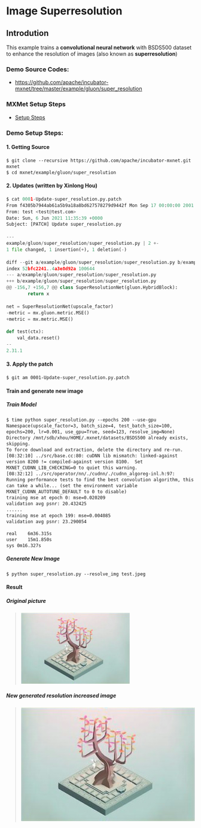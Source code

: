 # Image Superresolution
## Introdution
This example trains a **convolutional neural network** with BSDS500 dataset to enhance the resolution of images (also known as **superresolution**)

### Demo Source Codes:
* https://github.com/apache/incubator-mxnet/tree/master/example/gluon/super_resolution

### MXMet Setup Steps

* [Setup Steps](https://github.com/charleshardy/GPU-WRLinux/tree/main/3_Software/4_Toolkit_SDK/MXNet)

### Demo Setup Steps:

#### 1. Getting Source
```
$ git clone --recursive https://github.com/apache/incubator-mxnet.git mxnet
$ cd mxnet/example/gluon/super_resolution
```
#### 2. Updates (written by Xinlong Hou)
``` python
$ cat 0001-Update-super_resolution.py.patch
From f4305b7944ab61a5b9a18a8bd627578279d9442f Mon Sep 17 00:00:00 2001
From: test <test@test.com>
Date: Sun, 6 Jun 2021 11:35:39 +0000
Subject: [PATCH] Update super_resolution.py

---
example/gluon/super_resolution/super_resolution.py | 2 +-
1 file changed, 1 insertion(+), 1 deletion(-)

diff --git a/example/gluon/super_resolution/super_resolution.py b/example/gluon/super_resolution/super_resolution.py
index 52bfc2241..4a3e8d92a 100644
--- a/example/gluon/super_resolution/super_resolution.py
+++ b/example/gluon/super_resolution/super_resolution.py
@@ -156,7 +156,7 @@ class SuperResolutionNet(gluon.HybridBlock):
		return x

net = SuperResolutionNet(upscale_factor)
-metric = mx.gluon.metric.MSE()
+metric = mx.metric.MSE()

def test(ctx):
	val_data.reset()
--
2.31.1
```
#### 3. Apply the patch
```
$ git am 0001-Update-super_resolution.py.patch
```
#### Train and generate new image

##### Train Model
```
$ time python super_resolution.py --epochs 200 --use-gpu
Namespace(upscale_factor=3, batch_size=4, test_batch_size=100, epochs=200, lr=0.001, use_gpu=True, seed=123, resolve_img=None)
Directory /mnt/sdb/xhou/HOME/.mxnet/datasets/BSDS500 already exists, skipping.
To force download and extraction, delete the directory and re-run.
[08:32:10] ../src/base.cc:80: cuDNN lib mismatch: linked-against version 8200 != compiled-against version 8100.  Set MXNET_CUDNN_LIB_CHECKING=0 to quiet this warning.
[08:32:12] ../src/operator/nn/./cudnn/./cudnn_algoreg-inl.h:97: Running performance tests to find the best convolution algorithm, this can take a while... (set the environment variable MXNET_CUDNN_AUTOTUNE_DEFAULT to 0 to disable)
training mse at epoch 0: mse=0.020209
validation avg psnr: 20.432425
......
training mse at epoch 199: mse=0.004085
validation avg psnr: 23.290054

real    6m36.315s
user    15m1.850s
sys 0m16.327s
```

##### Generate New Image
```
$ python super_resolution.py --resolve_img test.jpeg
```
#### Result
##### Original picture

> <img src="./MXNet-test-resolved.png" width="290">

##### New generated resolution increased image

> <img src="./MXNet-test-resolved.png" width="870">

